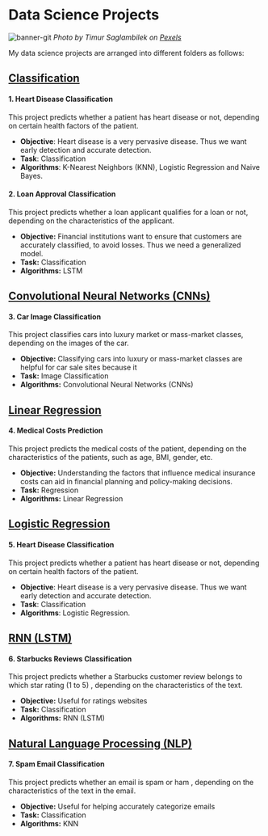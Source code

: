 # Data Science Projects
![banner-git](https://github.com/mkalirane/AnalyticsWriter.com/assets/114637891/ffab6bdd-f561-4082-9b71-a9601b104649)
*Photo by Timur Saglambilek on [Pexels](https://www.pexels.com/photo/analytics-text-185576/)*

My data science projects are arranged into different folders as follows:

## **[Classification](https://github.com/mkalirane/projects/tree/main/Classification)**

#### 1. Heart Disease Classification
 This project predicts whether a patient has heart disease or not, depending on certain health factors of the patient. 
- **Objective**: Heart disease is a very pervasive disease. Thus we want early detection and accurate detection.
- **Task**: Classification
- **Algorithms**: K-Nearest Neighbors (KNN), Logistic Regression and Naive Bayes.

#### 2. Loan Approval Classification
This project predicts whether a loan applicant qualifies for a loan or not, depending on the characteristics of the applicant.
- **Objective:** Financial institutions want to ensure that customers are accurately classified, to avoid losses. Thus we need a generalized model.
- **Task:** Classification
- **Algorithms:** LSTM

## **[Convolutional Neural Networks (CNNs)](https://github.com/mkalirane/projects/tree/main/CNN)**

#### 3. Car Image Classification
This project classifies cars into luxury market or mass-market classes, depending on the images of the car.
- **Objective:** Classifying cars into luxury or mass-market classes are helpful for car sale sites because it
- **Task:** Image Classification
- **Algorithms:** Convolutional Neural Networks (CNNs)
  
## **[Linear Regression](https://github.com/mkalirane/projects/tree/main/Linear%20Regression)**

#### 4. Medical Costs Prediction
This project predicts the medical costs of the patient, depending on the characteristics of the patients, such as age, BMI, gender, etc.
- **Objective:** Understanding the factors that influence medical insurance costs can aid in financial planning and policy-making decisions.
- **Task:** Regression
- **Algorithms:** Linear Regression

## **[Logistic Regression](https://github.com/mkalirane/projects/tree/main/Logistic%20Regression)**

#### 5. Heart Disease Classification
 This project predicts whether a patient has heart disease or not, depending on certain health factors of the patient. 
- **Objective**: Heart disease is a very pervasive disease. Thus we want early detection and accurate detection.
- **Task**: Classification
- **Algorithms**: Logistic Regression.

## **[RNN (LSTM)](https://github.com/mkalirane/projects/tree/main/LSTM)**

#### 6. Starbucks Reviews Classification
This project predicts whether a Starbucks customer review belongs to which star rating (1 to 5) , depending on the characteristics of the text.
- **Objective:** Useful for ratings websites
- **Task:** Classification
- **Algorithms:** RNN (LSTM)

## **[Natural Language Processing (NLP)](https://github.com/mkalirane/projects/tree/main/Linear%20Regression)**

#### 7. Spam Email Classification
This project predicts whether an email is spam or ham , depending on the characteristics of the text in the email.
- **Objective:** Useful for helping accurately categorize emails
- **Task:** Classification
- **Algorithms:** KNN
